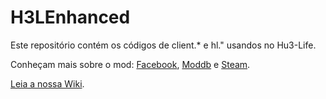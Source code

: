 H3LEnhanced
======================

Este repositório contém os códigos de client.* e hl." usandos no Hu3-Life.

Conheçam mais sobre o mod: [Facebook](https://www.facebook.com/hu3lifeoficial/), [Moddb](http://www.moddb.com/mods/hu3-life) e [Steam](https://steamcommunity.com/groups/Hu3-Life).

[Leia a nossa Wiki](https://github.com/xalalau/H3LEnhanced/wiki).
